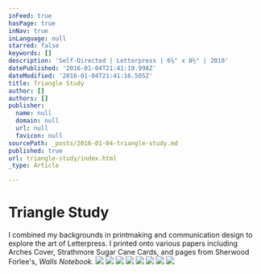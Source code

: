 ```yaml
---
inFeed: true
hasPage: true
inNav: true
inLanguage: null
starred: false
keywords: []
description: 'Self-Directed | Letterpress | 6⅝" x 8½" | 2010'
datePublished: '2016-01-04T21:41:19.998Z'
dateModified: '2016-01-04T21:41:16.505Z'
title: Triangle Study
author: []
authors: []
publisher:
  name: null
  domain: null
  url: null
  favicon: null
sourcePath: _posts/2016-01-04-triangle-study.md
published: true
url: triangle-study/index.html
_type: Article

---
```

# Triangle Study

I combined my backgrounds in printmaking and communication design to explore the art of Letterpress. I printed onto various papers including Arches Cover, Strathmore Sugar Cane Cards, and pages from Sherwood Forlee's, _Walls Notebook._
![](https://the-grid-user-content.s3-us-west-2.amazonaws.com/8a921a7e-2ba6-40f5-a835-2dd9f732b5fb.JPG)
![](https://the-grid-user-content.s3-us-west-2.amazonaws.com/7d310a62-edca-47d6-8478-c7036891394d.JPG)
![](https://the-grid-user-content.s3-us-west-2.amazonaws.com/975e5165-403e-4c82-ae99-1e6e6289f522.JPG)
![](https://the-grid-user-content.s3-us-west-2.amazonaws.com/7205ba42-098d-43a3-9b42-20fd944ba1d6.JPG)
![](https://the-grid-user-content.s3-us-west-2.amazonaws.com/e86fb9d3-b50e-494e-b8e4-591a699e15ef.JPG)
![](https://the-grid-user-content.s3-us-west-2.amazonaws.com/aba44e6a-2786-4178-8392-5064f82f0195.JPG)
![](https://the-grid-user-content.s3-us-west-2.amazonaws.com/3a253d7a-3c2f-4724-880f-43f82406752c.JPG)
![](https://the-grid-user-content.s3-us-west-2.amazonaws.com/cf393147-2379-40df-9403-703ea230e939.JPG)